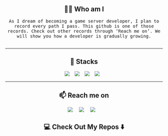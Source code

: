 
<h2 align="center"> 👨‍💻 Who am I</h2>
<p align="center">
  <samp>As I dream of becoming a game server developer, I plan to record every path I pass. This github is one of those records. Check out other records through ‘Reach me on’. We will show you how a developer is gradually growing.
  </samp>
  <br> <br>
</p>

<hr>

<h2 align="center"> 🔭 Stacks</h2>
<p align="center">
  <img src="https://img.shields.io/badge/Unity-FFFFFF.svg?&style=for-the-badge&logo=unity&logoColor=black" />&nbsp;&nbsp;&nbsp;
  <img src="https://img.shields.io/badge/Unreal-0E1128.svg?&style=for-the-badge&logo=unrealengine&logoColor=white" />&nbsp;&nbsp;&nbsp;
  <img src="https://img.shields.io/badge/Clang-A8B9CC.svg?&style=for-the-badge&logo=c&logoColor=white" />&nbsp;&nbsp;&nbsp;
  <img src="https://img.shields.io/badge/C++-00599C.svg?&style=for-the-badge&logo=cplusplus&logoColor=white" />&nbsp;&nbsp;&nbsp;

</p>


<hr>

<h2  align="center">📫 Reach me on</h2>
<p align="center">
  <a target="_blank"href="https://velog.io/@b_mule/posts"><img src="https://img.shields.io/badge/Velog-20C997.svg?&style=for-the-badge&logo=velog&logoColor=white" /></a>&nbsp;&nbsp;&nbsp;&nbsp;
  <a target="_blank"href="https://www.instagram.com/raeb_kkk"><img src="https://img.shields.io/badge/Instagram-E4405F.svg?&style=for-the-badge&logo=instagram&logoColor=white" /></a>&nbsp;&nbsp;&nbsp;&nbsp;
  <a href="mailto:rhkrruddls19999@gmail.com?subject=Hello%20Ileri,%20From%20Github"><img src="https://img.shields.io/badge/gmail-%23D14836.svg?&style=for-the-badge&logo=gmail&logoColor=white" /></a>&nbsp;&nbsp;&nbsp;&nbsp;
</p>


<h2  align="center">💻 Check Out My Repos ⬇️ </h2>
